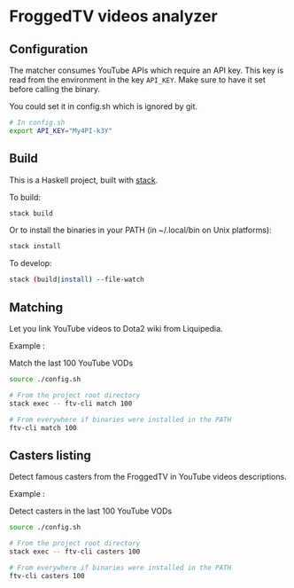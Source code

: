 # FroggedTV videos analyzer

## Configuration

The matcher consumes YouTube APIs which require an API key. This key is read
from the environment in the key `API_KEY`. Make sure to have it set before
calling the binary.

You could set it in config.sh which is ignored by git.

```bash
# In config.sh
export API_KEY="My4PI-k3Y"
```

## Build

This is a Haskell project, built with [stack](http://haskellstack.org).

To build:

```bash
stack build
```

Or to install the binaries in your PATH (in ~/.local/bin on Unix platforms):

```bash
stack install
```

To develop:

```bash
stack (build|install) --file-watch
```

## Matching

Let you link YouTube videos to Dota2 wiki from Liquipedia.

Example :

Match the last 100 YouTube VODs

```bash
source ./config.sh

# From the project root directory
stack exec -- ftv-cli match 100

# From everywhere if binaries were installed in the PATH
ftv-cli match 100
```

## Casters listing

Detect famous casters from the FroggedTV in YouTube videos descriptions.

Example :

Detect casters in the last 100 YouTube VODs

```bash
source ./config.sh

# From the project root directory
stack exec -- ftv-cli casters 100

# From everywhere if binaries were installed in the PATH
ftv-cli casters 100
```
